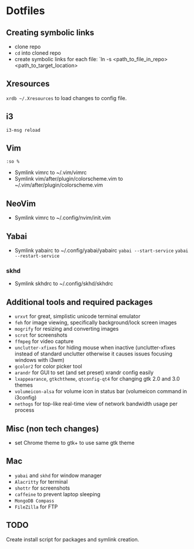 # Dotfiles

## Creating symbolic links
- clone repo
- `cd` into cloned repo
- create symbolic links for each file: `ln -s <path_to_file_in_repo> <path_to_target_location>

## Xresources
`xrdb ~/.Xresources` to load changes to config file.

## i3
`i3-msg reload`

## Vim
`:so %`

- Symlink vimrc to ~/.vim/vimrc
- Symlink vim/after/plugin/colorscheme.vim to ~/.vim/after/plugin/colorscheme.vim

## NeoVim
- Symlink vimrc to ~/.config/nvim/init.vim

## Yabai
- Symlink yabairc to ~/.config/yabai/yabairc
`yabai --start-service`
`yabai --restart-service`

### skhd
- Symlink skhdrc to ~/.config/skhd/skhdrc

## Additional tools and required packages
- `urxvt` for great, simplistic unicode terminal emulator
- `feh` for image viewing, specifically background/lock screen images
- `mogrify` for resizing and converting images
- `scrot` for screenshots
- `ffmpeg` for video capture
- `unclutter-xfixes` for hiding mouse when inactive (unclutter-xfixes instead of standard unclutter otherwise it causes issues focusing windows with i3wm)
- `gcolor2` for color picker tool
- `arandr` for GUI to set (and set preset) xrandr config easily
- `lxappearance`, `gtkchtheme`, `qtconfig-qt4` for changing gtk 2.0 and 3.0 themes
- `volumeicon-alsa` for volume icon in status bar (volumeicon command in i3config)
- `nethogs` for top-like real-time view of network bandwidth usage per process

## Misc (non tech changes)
- set Chrome theme to gtk+ to use same gtk theme

## Mac
- `yabai` and `skhd` for window manager
- `Alacritty` for terminal
- `shottr` for screenshots
- `caffeine` to prevent laptop sleeping
- `MongoDB Compass`
- `FileZilla` for FTP

## TODO
Create install script for packages and symlink creation.
